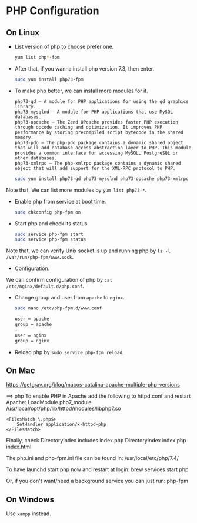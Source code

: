 # PHP Configuration


## On Linux

- List version of php to choose prefer one.

   ```bash
   yum list php*-fpm
   ```

- After that, if you wanna install php version 7.3, then enter.

   ```bash
   sudo yum install php73-fpm
   ```

- To make php better, we can install more modules for it.

   ```
   php73-gd – A module for PHP applications for using the gd graphics library.
   php73-mysqlnd – A module for PHP applications that use MySQL databases.
   php73-opcache – The Zend OPcache provides faster PHP execution through opcode caching and optimization. It improves PHP performance by storing precompiled script bytecode in the shared memory.
   php73-pdo – The php-pdo package contains a dynamic shared object that will add database access abstraction layer to PHP. This module provides a common interface for accessing MySQL, PostgreSQL or other databases.
   php73-xmlrpc – The php-xmlrpc package contains a dynamic shared object that will add support for the XML-RPC protocol to PHP.
   ```

   ```bash
   sudo yum install php73-gd php73-mysqlnd php73-opcache php73-xmlrpc php73-pdo php73-mbstring 
   ```

Note that, We can list more modules by `yum list php73-*`. 

- Enable php from service at boot time.

   ```bash
   sudo chkconfig php-fpm on
   ```

- Start php and check its status.

   ```bash
   sudo service php-fpm start
   sudo service php-fpm status
   ```

Note that, we can verify Unix socket is up and running php by `ls -l /var/run/php-fpm/www.sock`.

- Configuration.

We can confirm configuration of php by `cat /etc/nginx/default.d/php.conf`.

- Change group and user from `apache` to `nginx`.

   ```bash
   sudo nano /etc/php-fpm.d/www.conf

   user = apache
   group = apache
   ↓
   user = nginx
   group = nginx
   ```

- Reload php by `sudo service php-fpm reload`.


## On Mac

https://getgrav.org/blog/macos-catalina-apache-multiple-php-versions

==> php
To enable PHP in Apache add the following to httpd.conf and restart Apache:
    LoadModule php7_module /usr/local/opt/php/lib/httpd/modules/libphp7.so

    <FilesMatch \.php$>
        SetHandler application/x-httpd-php
    </FilesMatch>

Finally, check DirectoryIndex includes index.php
    DirectoryIndex index.php index.html

The php.ini and php-fpm.ini file can be found in:
    /usr/local/etc/php/7.4/

To have launchd start php now and restart at login:
  brew services start php

Or, if you don't want/need a background service you can just run:
  php-fpm



## On Windows

Use `xampp`  instead.
